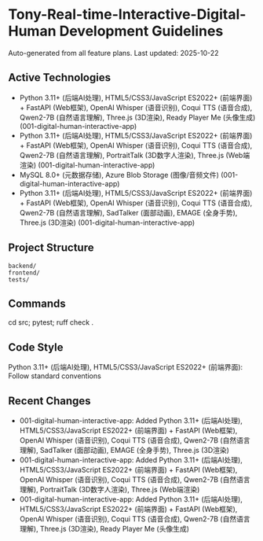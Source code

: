 ﻿# Tony-Real-time-Interactive-Digital-Human Development Guidelines

Auto-generated from all feature plans. Last updated: 2025-10-22

## Active Technologies
- Python 3.11+ (后端AI处理), HTML5/CSS3/JavaScript ES2022+ (前端界面) + FastAPI (Web框架), OpenAI Whisper (语音识别), Coqui TTS (语音合成), Qwen2-7B (自然语言理解), Three.js (3D渲染), Ready Player Me (头像生成) (001-digital-human-interactive-app)
- Python 3.11+ (后端AI处理), HTML5/CSS3/JavaScript ES2022+ (前端界面) + FastAPI (Web框架), OpenAI Whisper (语音识别), Coqui TTS (语音合成), Qwen2-7B (自然语言理解), PortraitTalk (3D数字人渲染), Three.js (Web端渲染) (001-digital-human-interactive-app)
- MySQL 8.0+ (元数据存储), Azure Blob Storage (图像/音频文件) (001-digital-human-interactive-app)
- Python 3.11+ (后端AI处理), HTML5/CSS3/JavaScript ES2022+ (前端界面) + FastAPI (Web框架), OpenAI Whisper (语音识别), Coqui TTS (语音合成), Qwen2-7B (自然语言理解), SadTalker (面部动画), EMAGE (全身手势), Three.js (3D渲染) (001-digital-human-interactive-app)

## Project Structure
```
backend/
frontend/
tests/
```

## Commands
cd src; pytest; ruff check .

## Code Style
Python 3.11+ (后端AI处理), HTML5/CSS3/JavaScript ES2022+ (前端界面): Follow standard conventions

## Recent Changes
- 001-digital-human-interactive-app: Added Python 3.11+ (后端AI处理), HTML5/CSS3/JavaScript ES2022+ (前端界面) + FastAPI (Web框架), OpenAI Whisper (语音识别), Coqui TTS (语音合成), Qwen2-7B (自然语言理解), SadTalker (面部动画), EMAGE (全身手势), Three.js (3D渲染)
- 001-digital-human-interactive-app: Added Python 3.11+ (后端AI处理), HTML5/CSS3/JavaScript ES2022+ (前端界面) + FastAPI (Web框架), OpenAI Whisper (语音识别), Coqui TTS (语音合成), Qwen2-7B (自然语言理解), PortraitTalk (3D数字人渲染), Three.js (Web端渲染)
- 001-digital-human-interactive-app: Added Python 3.11+ (后端AI处理), HTML5/CSS3/JavaScript ES2022+ (前端界面) + FastAPI (Web框架), OpenAI Whisper (语音识别), Coqui TTS (语音合成), Qwen2-7B (自然语言理解), Three.js (3D渲染), Ready Player Me (头像生成)

<!-- MANUAL ADDITIONS START -->
<!-- MANUAL ADDITIONS END -->
